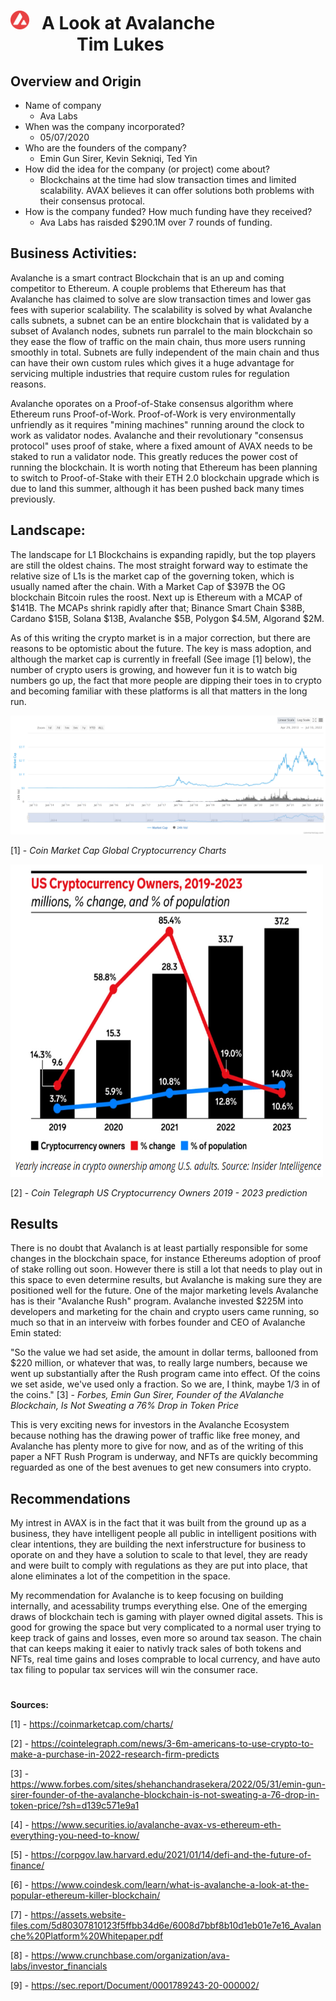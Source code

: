 # <img src="avax.png" width="30" height="30" /> &nbsp; A Look at Avalanche &nbsp; &nbsp; &nbsp; &nbsp; &nbsp; &nbsp; &nbsp; &nbsp; &nbsp; &nbsp; &nbsp; &nbsp; &nbsp; &nbsp; &nbsp; &nbsp; &nbsp; &nbsp; &nbsp; &nbsp; &nbsp; Tim Lukes
## Overview and Origin

* Name of company
  * Ava Labs
* When was the company incorporated?
  * 05/07/2020
* Who are the founders of the company?
  * Emin Gun Sirer, Kevin Sekniqi, Ted Yin
* How did the idea for the company (or project) come about?
  * Blockchains at the time had slow transaction times and limited scalability. AVAX believes it can offer solutions both problems with their consensus protocal.
* How is the company funded? How much funding have they received?
  * Ava Labs has raisded $290.1M over 7 rounds of funding.

## Business Activities:

Avalanche is a smart contract Blockchain that is an up and coming competitor to Ethereum. A couple problems that Ethereum has that Avalanche has claimed to solve are slow transaction times and lower gas fees with superior scalability. The scalability is solved by what Avalanche calls subnets, a subnet can be an entire blockchain that is validated by a subset of Avalanch nodes, subnets run parralel to the main blockchain so they ease the flow of traffic on the main chain, thus more users running smoothly in total. Subnets are fully independent of the main chain and thus can have their own custom rules which gives it a huge advantage for servicing multiple industries that require custom rules for regulation reasons.

Avalanche oporates on a Proof-of-Stake consensus algorithm where Ethereum runs Proof-of-Work. Proof-of-Work is very environmentally unfriendly as it requires "mining machines" running around the clock to work as validator nodes. Avalanche and their revolutionary "consensus protocol" uses proof of stake, where a fixed amount of AVAX needs to be staked to run a validator node. This greatly reduces the power cost of running the blockchain. It is worth noting that Ethereum has been planning to switch to Proof-of-Stake with their ETH 2.0 blockchain upgrade which is due to land this summer, although it has been pushed back many times previously. 

## Landscape:

The landscape for L1 Blockchains is expanding rapidly, but the top players are still the oldest chains. The most straight forward way to estimate the relative size of L1s is the market cap of the governing token, which is usually named after the chain. With a Market Cap of $397B the OG blockchain Bitcoin rules the roost. Next up is Ethereum with a MCAP of $141B. The MCAPs shrink rapidly after that; Binance Smart Chain $38B, Cardano $15B, Solana $13B, Avalanche $5B, Polygon $4.5M, Algorand $2M.

As of this writing the crypto market is in a major correction, but there are reasons to be optomistic about the future. The key is mass adoption, and although the market cap is currently in freefall (See image [1] below), the number of crypto users is growing, and however fun it is to watch big numbers go up, the fact that more people are dipping their toes in to crypto and becoming familiar with these platforms is all that matters in the long run.

![](Crypto_Market_Cap.PNG)

[1] - *Coin Market Cap Global Cryptocurrency Charts*


<img src="Crypto%20Users.PNG" width="500" height="500" />

[2] - *Coin Telegraph US Cryptocurrency Owners 2019 - 2023 prediction*

## Results

There is no doubt that Avalanch is at least partially responsible for some changes in the blockchain space, for instance Ethereums adoption of proof of stake rolling out soon. However there is still a lot that needs to play out in this space to even determine results, but Avalanche is making sure they are positioned well for the future. One of the major marketing levels Avalanche has is their "Avalanche Rush" program. Avalanche invested $225M into developers and marketing for the chain and crypto users came running, so much so that in an interveiw with forbes founder and CEO of Avalanche Emin stated: 

"So the value we had set aside, the amount in dollar terms, ballooned from $220 million, or whatever that was, to really large numbers, because we went up substantially after the Rush program came into effect. Of the coins we set aside, we've used only a fraction. So we are, I think, maybe 1/3 in of the coins." [3] - *Forbes, Emin Gun Sirer, Founder of the AValanche Blockchain, Is Not Sweating a 76% Drop in Token Price*

This is very exciting news for investors in the Avalanche Ecosystem because nothing has the drawing power of traffic like free money, and Avalanche has plenty more to give for now, and as of the writing of this paper a NFT Rush Program is underway, and NFTs are quickly becomming reguarded as one of the best avenues to get new consumers into crypto.

## Recommendations

My intrest in AVAX is in the fact that it was built from the ground up as a business, they have intelligent people all public in intelligent positions with clear intentions, they are building the next inferstructure for business to oporate on and they have a solution to scale to that level, they are ready and were built to comply with regulations as they are put into place, that alone eliminates a lot of the competition in the space. 

My recommendation for Avalanche is to keep focusing on building internally, and acessability trumps everything else. One of the emerging draws of blockchain tech is gaming with player owned digital assets. This is good for growing the space but very complicated to a normal user trying to keep track of gains and losses, even more so around tax season. The chain that can keeps making it eaier to nativly track sales of both tokens and NFTs, real time gains and loses comprable to local currency, and have auto tax filing to popular tax services will win the consumer race. 

#
**Sources:**

[1] - https://coinmarketcap.com/charts/

[2] - https://cointelegraph.com/news/3-6m-americans-to-use-crypto-to-make-a-purchase-in-2022-research-firm-predicts

[3] - https://www.forbes.com/sites/shehanchandrasekera/2022/05/31/emin-gun-sirer-founder-of-the-avalanche-blockchain-is-not-sweating-a-76-drop-in-token-price/?sh=d139c571e9a1

[4] - https://www.securities.io/avalanche-avax-vs-ethereum-eth-everything-you-need-to-know/

[5] - https://corpgov.law.harvard.edu/2021/01/14/defi-and-the-future-of-finance/

[6] - https://www.coindesk.com/learn/what-is-avalanche-a-look-at-the-popular-ethereum-killer-blockchain/

[7] - https://assets.website-files.com/5d80307810123f5ffbb34d6e/6008d7bbf8b10d1eb01e7e16_Avalanche%20Platform%20Whitepaper.pdf

[8] - https://www.crunchbase.com/organization/ava-labs/investor_financials

[9] - https://sec.report/Document/0001789243-20-000002/